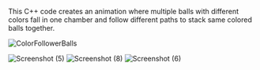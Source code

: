 This C++ code creates an animation where multiple balls with different colors fall in one chamber and follow different paths to stack same colored balls together.

![ColorFollowerBalls](https://github.com/Harsh-Gi/ColorFollowerBalls/assets/65082865/4996679b-a036-4210-8178-a8d3eaf4590e)

![Screenshot (5)](https://github.com/Harsh-Gi/ColorFollowerBalls/assets/65082865/02da9ee9-e319-4484-a5b1-a2f6c8908b10)
![Screenshot (8)](https://github.com/Harsh-Gi/ColorFollowerBalls/assets/65082865/59bbb922-b225-41d4-82eb-a14f07fe37ee)
![Screenshot (6)](https://github.com/Harsh-Gi/ColorFollowerBalls/assets/65082865/bc44d801-6f3a-4aaf-b675-a477ca9536b9)
